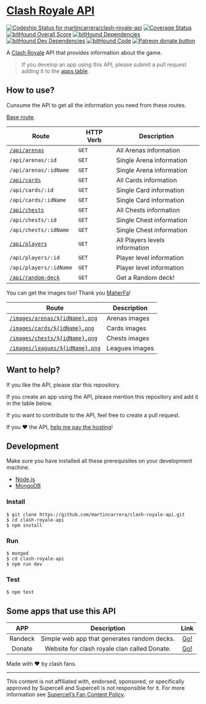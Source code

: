# [Clash Royale API](http://www.clashapi.xyz/) 
[![Codeship Status for martincarrera/clash-royale-api](https://codeship.com/projects/4f412dd0-0006-0134-4d8c-1e95689fe79f/status?branch=master)](https://codeship.com/projects/153028) [![Coverage Status](https://coveralls.io/repos/github/martincarrera/clash-royale-api/badge.svg?branch=master)](https://coveralls.io/github/martincarrera/clash-royale-api?branch=master) [![bitHound Overall Score](https://www.bithound.io/github/martincarrera/clash-royale-api/badges/score.svg)](https://www.bithound.io/github/martincarrera/clash-royale-api) [![bitHound Dependencies](https://www.bithound.io/github/martincarrera/clash-royale-api/badges/dependencies.svg)](https://www.bithound.io/github/martincarrera/clash-royale-api/master/dependencies/npm) [![bitHound Dev Dependencies](https://www.bithound.io/github/martincarrera/clash-royale-api/badges/devDependencies.svg)](https://www.bithound.io/github/martincarrera/clash-royale-api/master/dependencies/npm) [![bitHound Code](https://www.bithound.io/github/martincarrera/clash-royale-api/badges/code.svg)](https://www.bithound.io/github/martincarrera/clash-royale-api)
<span class="badge-patreon"><a href="http://patreon.com/martincarrera" title="Donate to this project using Patreon"><img src="https://img.shields.io/badge/patreon-donate-yellow.svg" alt="Patreon donate button" /></a></span>

A [Clash Royale](http://supercell.com/en/games/clashroyale/) API that provides information about the game.

> If you develop an app using this API, please submit a pull request adding it to the [apps table](#some-apps-that-use-this-api).

## How to use?

Cunsume the API to get all the information you need from these routes.

[Base route](http://www.clashapi.xyz).

| Route | HTTP Verb | Description |
|---|---|---|
| [`/api/arenas`][1] | `GET` | All Arenas information |
| `/api/arenas/:id` | `GET` | Single Arena information |
| `/api/arenas/:idName` | `GET` | Single Arena information |
| [`/api/cards`][2] | `GET` | All Cards information |
| `/api/cards/:id` | `GET` | Single Card information |
| `/api/cards/:idName` | `GET` | Single Card information |
| [`/api/chests`][3] | `GET` | All Chests information |
| `/api/chests/:id` | `GET` | Single Chest information |
| `/api/chests/:idName` | `GET` | Single Chest information |
| [`/api/players`][4] | `GET` | All Players levels information |
| `/api/players/:id` | `GET` | Player level information |
| `/api/players/:idName` | `GET` | Player level information |
| [`/api/random-deck`][5] | `GET` | Get a Random deck! |

[1]: http://www.clashapi.xyz/api/arenas
[2]: http://www.clashapi.xyz/api/cards
[3]: http://www.clashapi.xyz/api/chests
[4]: http://www.clashapi.xyz/api/players
[5]: http://www.clashapi.xyz/api/random-deck

You can get the images too! Thank you [MaherFa](https://github.com/MaherFa)!

| Route | Description |
|---|---|
| [`/images/arenas/${idName}.png`][6] | Arenas images |
| [`/images/cards/${idName}.png`][7] | Cards images |
| [`/images/chests/${idName}.png`][8] | Chests images |
| [`/images/leagues/${idName}.png`][9] | Leagues images |

[6]: http://www.clashapi.xyz/images/arenas/royal-arena.png
[7]: http://www.clashapi.xyz/images/cards/arrows.png
[8]: http://www.clashapi.xyz/images/chests/super-magical-chest.png
[9]: http://www.clashapi.xyz/images/leagues/ultimate-champion.png

## Want to help?

If you like the API, please star this repository.

If you create an app using the API, please mention this repository and add it in the table below.

If you want to contribute to the API, feel free to create a pull request.

If you :heart: the API, [help me pay the hosting](http://patreon.com/martincarrera)! 

## Development
Make sure you have installed all these prerequisites on your development machine.
* [Node.js](https://nodejs.org/en/download/)
* [MongoDB](https://www.mongodb.org/)

### Install
```
$ git clone https://github.com/martincarrera/clash-royale-api.git
$ cd clash-royale-api
$ npm install
```

### Run
```
$ mongod
$ cd clash-royale-api
$ npm run dev
```

### Test
```
$ npm test
```

## Some apps that use this API

| APP | Description | Link |
|:---:|:---:|:---:|
| Randeck | Simple web app that generates random decks. | [Go!](http://randeck.xyz) |
| Donate | Website for clash royale clan called Donate. |[Go!](http://donate.kloud51.com/)|

Made with :heart: by clash fans.

----------
This content is not affiliated with, endorsed, sponsored, or specifically approved by Supercell and Supercell is not responsible for it. For more information see [Supercell’s Fan Content Policy](www.supercell.com/fan-content-policy).
